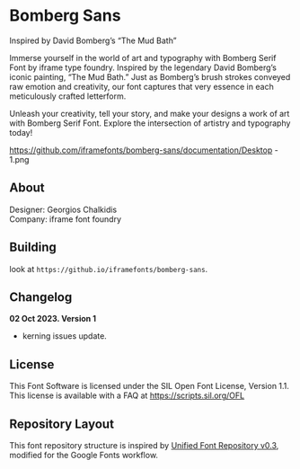 


# Bomberg Sans

<p>Inspired by David Bomberg’s “The Mud Bath”</p>

<p>Immerse yourself in the world of art and typography with Bomberg Serif Font by iframe type foundry. Inspired by the legendary David Bomberg’s iconic painting, “The Mud Bath.” Just as Bomberg’s brush strokes conveyed raw emotion and creativity, our font captures that very essence in each meticulously crafted letterform.</p>

<p>Unleash your creativity, tell your story, and make your designs a work of art with Bomberg Serif Font. Explore the intersection of artistry and typography today!</p>

https://github.com/iframefonts/bomberg-sans/documentation/Desktop - 1.png

## About

Designer: Georgios Chalkidis </br>
Company: iframe font foundry


## Building

look at `https://github.io/iframefonts/bomberg-sans`.

## Changelog



**02 Oct 2023. Version 1**

- kerning issues update.

## License

This Font Software is licensed under the SIL Open Font License, Version 1.1.
This license is available with a FAQ at
https://scripts.sil.org/OFL

## Repository Layout

This font repository structure is inspired by [Unified Font Repository v0.3](https://github.com/unified-font-repository/Unified-Font-Repository), modified for the Google Fonts workflow.
